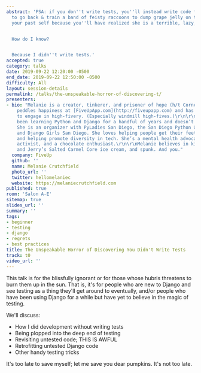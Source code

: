 ```yaml
---
abstract: 'PSA: if you don''t write tests, you''ll instead write code for a time machine
  to go back & train a band of feisty raccoons to dump grape jelly on the head of
  your past self because you''ll have realized she is a terrible, lazy, awful person.


  How do I know?


  Because I didn''t write tests.'
accepted: true
category: talks
date: 2019-09-22 12:20:00 -0500
end_date: 2019-09-22 12:50:00 -0500
difficulty: All
layout: session-details
permalink: /talks/the-unspeakable-horror-of-discovering-t/
presenters:
- bio: "Melanie is a creator, tinkerer, and prisoner of hope (h/t Cornel West). She
    peddles happiness at [FiveUpApp.com](http://fiveupapp.com) and has been known
    to engage in high-fivery. (Especially windmill high-fives.)\r\n\r\nMelanie has
    been learning Python and Django for a handful of years and doesn’t plan to stop.
    She is an organizer with PyLadies San Diego, the San Diego Python User Group,
    and Django Girls San Diego. She loves helping people get their feet wet in programming
    and helping promote diversity in tech. She’s a mental health advocate, an anti-racism
    activist, and a chocolate enthusiast.\r\n\r\nMelanie believes in kindness, Ben
    and Jerry’s Salted Carmel Core ice cream, and spunk. And you."
  company: FiveUp
  github: ''
  name: Melanie Crutchfield
  photo_url: ''
  twitter: hellomelaniec
  website: https://melaniecrutchfield.com
published: true
room: 'Salon A-E'
sitemap: true
slides_url: ''
summary: ''
tags:
- beginner
- testing
- django
- regrets
- best practices
title: The Unspeakable Horror of Discovering You Didn't Write Tests
track: t0
video_url: ''
---
```


This talk is for the blissfully ignorant or for those whose hubris threatens to burn them up in the sun. That is, it's for people who are new to Django and see testing as a thing they'll get around to eventually, and/or people who have been using Django for a while but have yet to believe in the magic of testing.

We'll discuss:

- How I did development without writing tests
- Being plopped into the deep end of testing
- Revisiting untested code; THIS IS AWFUL
- Retrofitting untested Django code
- Other handy testing tricks

It's too late to save myself; let me save you dear pumpkins. It's not too late.
